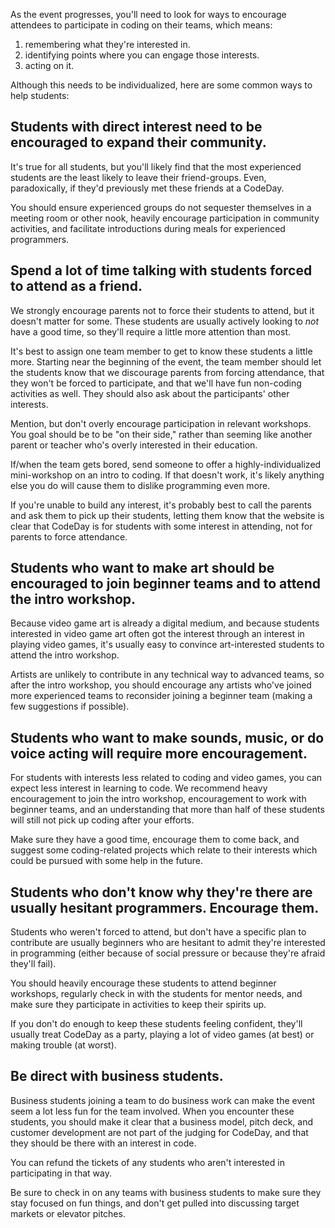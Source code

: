 As the event progresses, you'll need to look for ways to encourage attendees to participate in coding on their teams, which means:

1. remembering what they're interested in.
2. identifying points where you can engage those interests.
3. acting on it.

Although this needs to be individualized, here are some common ways to help students:

## Students with direct interest need to be encouraged to expand their community.

It's true for all students, but you'll likely find that the most experienced students are the least likely to leave their friend-groups. Even, paradoxically, if they'd previously met these friends at a CodeDay.

You should ensure experienced groups do not sequester themselves in a meeting room or other nook, heavily encourage participation in community activities, and facilitate introductions during meals for experienced programmers.

## Spend a lot of time talking with students forced to attend as a friend.

We strongly encourage parents not to force their students to attend, but it doesn't matter for some. These students are usually actively looking to _not_ have a good time, so they'll require a little more attention than most.

It's best to assign one team member to get to know these students a little more. Starting near the beginning of the event, the team member should let the students know that we discourage parents from forcing attendance, that they won't be forced to participate, and that we'll have fun non-coding activities as well. They should also ask about the participants' other interests.

Mention, but don't overly encourage participation in relevant workshops. You goal should be to be "on their side," rather than seeming like another parent or teacher who's overly interested in their education.

If/when the team gets bored, send someone to offer a highly-individualized mini-workshop on an intro to coding. If that doesn't work, it's likely anything else you do will cause them to dislike programming even more.

If you're unable to build any interest, it's probably best to call the parents and ask them to pick up their students, letting them know that the website is clear that CodeDay is for students with some interest in attending, not for parents to force attendance.

## Students who want to make art should be encouraged to join beginner teams and to attend the intro workshop.

Because video game art is already a digital medium, and because students interested in video game art often got the interest through an interest in playing video games, it's usually easy to convince art-interested students to attend the intro workshop.

Artists are unlikely to contribute in any technical way to advanced teams, so after the intro workshop, you should encourage any artists who've joined more experienced teams to reconsider joining a beginner team (making a few suggestions if possible).

## Students who want to make sounds, music, or do voice acting will require more encouragement.

For students with interests less related to coding and video games, you can expect less interest in learning to code. We recommend heavy encouragement to join the intro workshop, encouragement to work with beginner teams, and an understanding that more than half of these students will still not pick up coding after your efforts.

Make sure they have a good time, encourage them to come back, and suggest some coding-related projects which relate to their interests which could be pursued with some help in the future.

## Students who don't know why they're there are usually hesitant programmers. Encourage them.

Students who weren't forced to attend, but don't have a specific plan to contribute are usually beginners who are hesitant to admit they're interested in programming (either because of social pressure or because they're afraid they'll fail).

You should heavily encourage these students to attend beginner workshops, regularly check in with the students for mentor needs, and make sure they participate in activities to keep their spirits up.

If you don't do enough to keep these students feeling confident, they'll usually treat CodeDay as a party, playing a lot of video games (at best) or making trouble (at worst).

## Be direct with business students.

Business students joining a team to do business work can make the event seem a lot less fun for the team involved. When you encounter these students, you should make it clear that a business model, pitch deck, and customer development are not part of the judging for CodeDay, and that they should be there with an interest in code.

You can refund the tickets of any students who aren't interested in participating in that way.

Be sure to check in on any teams with business students to make sure they stay focused on fun things, and don't get pulled into discussing target markets or elevator pitches.